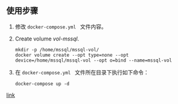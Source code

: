 ## 使用步骤
1. 修改 `docker-compose.yml ` 文件内容。
2. Create volume _vol-mssql_.

    ```
    mkdir -p /home/mssql/mssql-vol/
    docker volume create --opt type=none --opt device=/home/mssql/mssql-vol --opt o=bind --name=mssql-vol
    ```
3. 在 `docker-compose.yml ` 文件所在目录下执行如下命令：

    ```
    docker-compose up -d
    ```
[link](https://dashboard.daocloud.io/packages/487751ba-45ef-49d6-833a-490dfaa5e08b)
